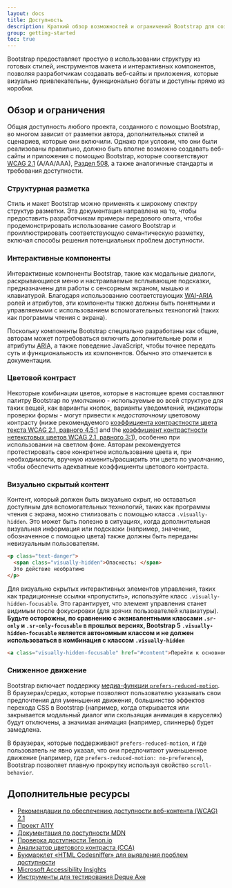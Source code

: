 ```yaml
---
layout: docs
title: Доступность
description: Краткий обзор возможностей и ограничений Bootstrap для создания доступного контента.
group: getting-started
toc: true
---
```


Bootstrap предоставляет простую в использовании структуру из готовых стилей, инструментов макета и интерактивных компонентов, позволяя разработчикам создавать веб-сайты и приложения, которые визуально привлекательны, функционально богаты и доступны прямо из коробки.

## Обзор и ограничения

Общая доступность любого проекта, созданного с помощью Bootstrap, во многом зависит от разметки автора, дополнительных стилей и сценариев, которые они включили. Однако при условии, что они были реализованы правильно, должно быть вполне возможно создавать веб-сайты и приложения с помощью Bootstrap, которые соответствуют [<abbr title="Рекомендации по доступности веб-контента">WCAG</abbr> 2.1](https://www.w3.org/TR/WCAG21/) (A/AA/AAA), [Раздел 508](https://www.section508.gov/), а также аналогичные стандарты и требования доступности.

### Структурная разметка

Стиль и макет Bootstrap можно применять к широкому спектру структур разметки. Эта документация направлена на то, чтобы предоставить разработчикам примеры передового опыта, чтобы продемонстрировать использование самого Bootstrap и проиллюстрировать соответствующую семантическую разметку, включая способы решения потенциальных проблем доступности.

### Интерактивные компоненты

Интерактивные компоненты Bootstrap, такие как модальные диалоги, раскрывающиеся меню и настраиваемые всплывающие подсказки, предназначены для работы с сенсорным экраном, мышью и клавиатурой. Благодаря использованию соответствующих [<abbr title="Инициатива веб-доступности">WAI</abbr>-<abbr title="Доступные полнофункциональные Интернет-приложения">ARIA</abbr>](https://www.w3.org/WAI/standards-guidelines/aria/) ролей и атрибутов, эти компоненты также должны быть понятными и управляемыми с использованием вспомогательных технологий (таких как программы чтения с экрана).

Поскольку компоненты Bootstrap специально разработаны как общие, авторам может потребоваться включить дополнительные роли и атрибуты <abbr title="Доступные полнофункциональные интернет-приложения">ARIA</abbr>, а также поведение JavaScript, чтобы точнее передать суть и функциональность их компонентов. Обычно это отмечается в документации.

### Цветовой контраст

Некоторые комбинации цветов, которые в настоящее время составляют палитру Bootstrap по умолчанию - используемые во всей структуре для таких вещей, как варианты кнопок, варианты уведомлений, индикаторы проверки формы - могут привести к *недостаточному* цветовому контрасту (ниже рекомендуемого [коэффициента контрастности цвета текста WCAG 2.1, равного 4.5:1](https://www.w3.org/TR/WCAG21/#contrast-minimum) and the [коэффициент контрастности нетекстовых цветов WCAG 2.1, равного 3:1](https://www.w3.org/TR/WCAG21/#non-text-contrast)), особенно при использовании на светлом фоне. Авторам рекомендуется протестировать свое конкретное использование цвета и, при необходимости, вручную изменить/расширить эти цвета по умолчанию, чтобы обеспечить адекватные коэффициенты цветового контраста.

### Визуально скрытый контент

Контент, который должен быть визуально скрыт, но оставаться доступным для вспомогательных технологий, таких как программы чтения с экрана, можно стилизовать с помощью класса `.visually-hidden`. Это может быть полезно в ситуациях, когда дополнительная визуальная информация или подсказки (например, значение, обозначенное с помощью цвета) также должны быть переданы невизуальным пользователям.

```html
<p class="text-danger">
  <span class="visually-hidden">Опасность: </span>
  Это действие необратимо
</p>
```

Для визуально скрытых интерактивных элементов управления, таких как традиционные ссылки «пропустить», используйте класс `.visually-hidden-focusable`. Это гарантирует, что элемент управления станет видимым после фокусировки (для зрячих пользователей клавиатуры). **Будьте осторожны, по сравнению с эквивалентными классами `.sr-only` и `.sr-only-focusable` в прошлых версиях, Bootstrap 5 `.visually-hidden-focusable` является автономным классом и не должен использоваться в комбинация с классом `.visually-hidden`**

```html
<a class="visually-hidden-focusable" href="#content">Перейти к основному содержанию</a>
```

### Сниженное движение

Bootstrap включает поддержку [медиа-функции `prefers-reduced-motion`](https://drafts.csswg.org/mediaqueries-5/#prefers-reduced-motion). В браузерах/средах, которые позволяют пользователю указывать свои предпочтения для уменьшения движения, большинство эффектов перехода CSS в Bootstrap (например, когда открывается или закрывается модальный диалог или скользящая анимация в каруселях) будут отключены, а значимая анимация (например, спиннеры) будет замедлена.

В браузерах, которые поддерживают `prefers-reduced-motion`, и где пользователь *не* явно указал, что они предпочитают уменьшенное движение (например, где `prefers-reduced-motion: no-preference`), Bootstrap позволяет плавную прокрутку используя свойство `scroll-behavior`.

## Дополнительные ресурсы

- [Рекомендации по обеспечению доступности веб-контента (WCAG) 2.1](https://www.w3.org/TR/WCAG21/)
- [Проект A11Y](https://www.a11yproject.com/)
- [Документация по доступности MDN](https://developer.mozilla.org/en-US/docs/Web/Accessibility)
- [Проверка доступности Tenon.io](https://tenon.io/)
- [Анализатор цветового контраста (CCA)](https://developer.paciellogroup.com/resources/contrastanalyser/)
- [Букмарклет «HTML Codesniffer» для выявления проблем доступности](https://github.com/squizlabs/HTML_CodeSniffer)
- [Microsoft Accessibility Insights](https://accessibilityinsights.io/)
- [Инструменты для тестирования Deque Axe](https://www.deque.com/axe/)
